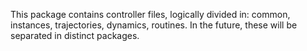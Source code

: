 This package contains controller files, logically divided in: common, instances, trajectories, dynamics, routines. In the future, these will be separated in distinct packages.